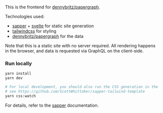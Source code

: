 This is the frontend for [dennybritz/papergraph](https://github.com/dennybritz/papergraph). 

Technologies used:

- [sapper](https://sapper.svelte.dev/) + [svelte](https://svelte.dev/) for static site generation
- [tailwindcss](https://tailwindcss.com/) for styling
- [dennybritz/papergraph](https://github.com/dennybritz/papergraph) for the data

Note that this is a static site with no server required. All rendering happens in the browser, and data is requested via GraphQL on the client-side.

### Run locally

```bash
yarn install
yarn dev

# For local development, you should also run the CSS generation in the background
# see https://github.com/ScottWhittaker/sapper-tailwind-template
yarn css:watch
```

For details, refer to the [sapper](https://sapper.svelte.dev/) documentation.